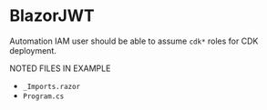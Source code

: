 # BlazorJWT

Automation IAM user should be able to assume `cdk*` roles for CDK deployment.

NOTED FILES IN EXAMPLE

* `_Imports.razor`
* `Program.cs`